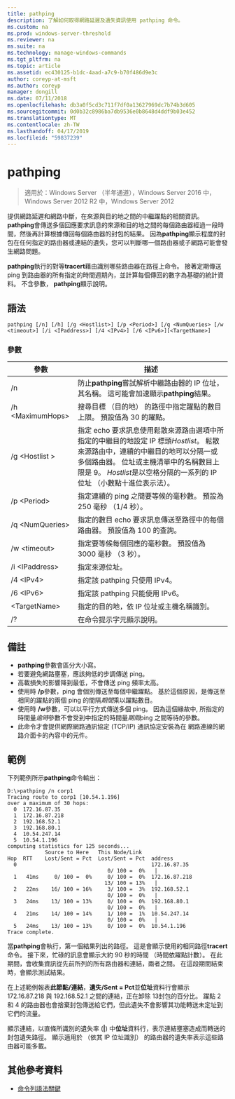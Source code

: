 ```yaml
---
title: pathping
description: 了解如何取得網路延遲及遺失資訊使用 pathping 命令。
ms.custom: na
ms.prod: windows-server-threshold
ms.reviewer: na
ms.suite: na
ms.technology: manage-windows-commands
ms.tgt_pltfrm: na
ms.topic: article
ms.assetid: ec430125-b1dc-4aad-a7c9-b70f486d9e3c
author: coreyp-at-msft
ms.author: coreyp
manager: dongill
ms.date: 07/11/2018
ms.openlocfilehash: db3a0f5cd3c711f7df0a13627969dc7b74b3d605
ms.sourcegitcommit: 0d0b32c8986ba7db9536e0b8648d4ddf9b03e452
ms.translationtype: MT
ms.contentlocale: zh-TW
ms.lasthandoff: 04/17/2019
ms.locfileid: "59837239"
---
```

# <a name="pathping"></a>pathping

>適用於：Windows Server （半年通道），Windows Server 2016 中，Windows Server 2012 R2 中，Windows Server 2012

提供網路延遲和網路中斷，在來源與目的地之間的中繼躍點的相關資訊。 **pathping**會傳送多個回應要求訊息的來源和目的地之間的每個路由器經過一段時間，然後再計算根據傳回每個路由器的封包的結果。 因為**pathping**顯示程度的封包在任何指定的路由器或連結的遺失，您可以判斷哪一個路由器或子網路可能會發生網路問題。 

**pathping**執行的對等**tracert**藉由識別哪些路由器在路徑上命令。 接著定期傳送 ping 到路由器的所有指定的時間週期內，並計算每個傳回的數字為基礎的統計資料。 不含參數， **pathping**顯示說明。 

## <a name="syntax"></a>語法
```
pathping [/n] [/h] [/g <Hostlist>] [/p <Period>] [/q <NumQueries> [/w <timeout>] [/i <IPaddress>] [/4 <IPv4>] [/6 <IPv6>][<TargetName>]
```
### <a name="parameters"></a>參數
|參數|描述|
|-------|--------|
|/n|防止**pathping**嘗試解析中繼路由器的 IP 位址，其名稱。 這可能會加速顯示**pathping**結果。|
|/h \<MaximumHops>|搜尋目標 （目的地） 的路徑中指定躍點的數目上限。 預設值為 30 的躍點。|
|/g \<Hostlist >|指定 echo 要求訊息使用鬆散來源路由選項中所指定的中繼目的地設定 IP 標頭*Hostlist*。 鬆散來源路由中，連續的中繼目的地可以分隔一或多個路由器。 位址或主機清單中的名稱數目上限是 9。 *Hostlist*是以空格分隔的一系列的 IP 位址 （小數點十進位表示法）。|
|/p \<Period>|指定連續的 ping 之間要等候的毫秒數。 預設為 250 毫秒 （1/4 秒）。|
|/q \<NumQueries>|指定的數目 echo 要求訊息傳送至路徑中的每個路由器。 預設值為 100 的查詢。|
|/w \<timeout>|指定要等候每個回應的毫秒數。 預設值為 3000 毫秒 （3 秒）。|
|/i \<IPaddress>|指定來源位址。|
|/4 \<IPv4>|指定該 pathping 只使用 IPv4。|
|/6 \<IPv6>|指定該 pathping 只能使用 IPv6。|
|\<TargetName>|指定的目的地，依 IP 位址或主機名稱識別。|
|/?|在命令提示字元顯示說明。|

## <a name="remarks"></a>備註
-   **pathping**參數會區分大小寫。
-   若要避免網路壅塞，應該夠低的步調傳送 ping。
-   高載損失的影響降到最低，不會傳送 ping 頻率太高。
-   使用時 **/p**參數，ping 會個別傳送至每個中繼躍點。 基於這個原因，是傳送至相同的躍點的兩個 ping 的間隔*期間*乘以躍點數目。
-   使用時 **/w**參數，可以以平行方式傳送多個 ping。 因為這個緣故中, 所指定的時間量*逾時*參數不會受到中指定的時間量*期間*ping 之間等待的參數。
-   此命令才會提供網際網路通訊協定 (TCP/IP) 通訊協定安裝為在 網路連線的網路介面卡的內容中的元件。

## <a name="BKMK_Examples"></a>範例

下列範例所示**pathping**命令輸出：

```
D:\>pathping /n corp1
Tracing route to corp1 [10.54.1.196]
over a maximum of 30 hops:
  0  172.16.87.35
  1  172.16.87.218
  2  192.168.52.1
  3  192.168.80.1
  4  10.54.247.14
  5  10.54.1.196
computing statistics for 125 seconds...
            Source to Here   This Node/Link
Hop  RTT    Lost/Sent = Pct  Lost/Sent = Pct  address
  0                                           172.16.87.35
                                0/ 100 =  0%   |
  1   41ms     0/ 100 =  0%     0/ 100 =  0%  172.16.87.218
                               13/ 100 = 13%   |
  2   22ms    16/ 100 = 16%     3/ 100 =  3%  192.168.52.1
                                0/ 100 =  0%   |
  3   24ms    13/ 100 = 13%     0/ 100 =  0%  192.168.80.1
                                0/ 100 =  0%   |
  4   21ms    14/ 100 = 14%     1/ 100 =  1%  10.54.247.14
                                0/ 100 =  0%   |
  5   24ms    13/ 100 = 13%     0/ 100 =  0%  10.54.1.196
Trace complete.
```
當**pathping**會執行，第一個結果列出的路徑。 這是會顯示使用的相同路徑**tracert**命令。 接下來，忙碌的訊息會顯示大約 90 秒的時間 （時間依躍點計數）。 在此期間，會收集資訊從先前所列的所有路由器和連結，兩者之間。 在這段期間結束時，會顯示測試結果。

在上述範例報表**此節點/連結**，**遺失/Sent = Pct**並**位址**資料行會顯示 172.16.87.218 與 192.168.52.1 之間的連結，正在卸除 13封包的百分比。 躍點 2 和 4 的路由器也會捨棄封包傳送給它們，但此遺失不會影響其功能轉送未定址到它們的流量。

顯示連結，以直條所識別的遺失率 (**|**) 中**位址**資料行，表示連結壅塞造成而轉送的封包遺失路徑。 顯示適用於 （依其 IP 位址識別） 的路由器的遺失率表示這些路由器可能多載。

## <a name="additional-references"></a>其他參考資料
-   [命令列語法關鍵](command-line-syntax-key.md)